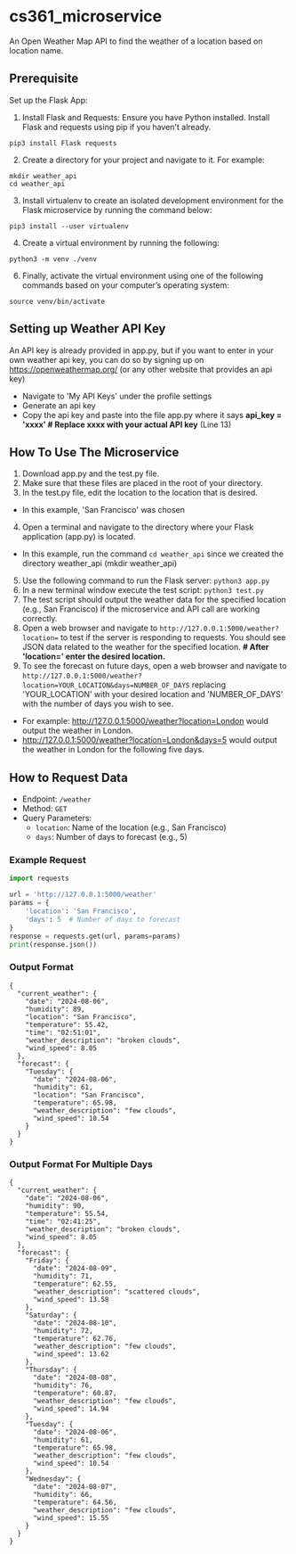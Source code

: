 # cs361_microservice

An Open Weather Map API to find the weather of a location based on location name.

## Prerequisite 
Set up the Flask App:
1. Install Flask and Requests: Ensure you have Python installed. Install Flask and requests using pip if you haven't already.
```
pip3 install Flask requests
```
   
2. Create a directory for your project and navigate to it. For example:
```
mkdir weather_api
cd weather_api
```

3. Install virtualenv to create an isolated development environment for the Flask microservice by running the command below:
```
pip3 install --user virtualenv
```

4. Create a virtual environment by running the following:
```
python3 -m venv ./venv
```

6. Finally, activate the virtual environment using one of the following commands based on your computer’s operating system:
```
source venv/bin/activate
```
## Setting up Weather API Key

An API key is already provided in app.py, but if you want to enter in your own weather api key, you can do so by signing up on https://openweathermap.org/ (or any other website that provides an api key)
- Navigate to 'My API Keys' under the profile settings
- Generate an api key
- Copy the api key and paste into the file app.py where it says **api_key = 'xxxx' # Replace xxxx with your actual API key** (Line 13)
  
## How To Use The Microservice
1. Download app.py and the test.py file.
2. Make sure that these files are placed in the root of your directory.
3. In the test.py file, edit the location to the location that is desired.
- In this example, 'San Francisco' was chosen
4. Open a terminal and navigate to the directory where your Flask application (app.py) is located.
- In this example, run the command ```cd weather_api``` since we created the directory weather_api (mkdir weather_api)
5. Use the following command to run the Flask server: ```python3 app.py```
6. In a new terminal window execute the test script: ```python3 test.py```
7. The test script should output the weather data for the specified location (e.g., San Francisco) if the microservice and API call are working correctly.
8. Open a web browser and navigate to ```http://127.0.0.1:5000/weather?location=``` to test if the server is responding to requests. You should see JSON data related to the weather for the specified location. **# After 'location=' enter the desired location.**
9. To see the forecast on future days, open a web browser and navigate to ```http://127.0.0.1:5000/weather?location=YOUR_LOCATION&days=NUMBER_OF_DAYS``` replacing 'YOUR_LOCATION' with your desired location and 'NUMBER_OF_DAYS' with the number of days you wish to see.  
- For example: http://127.0.0.1:5000/weather?location=London would output the weather in London.
- http://127.0.0.1:5000/weather?location=London&days=5 would output the weather in London for the following five days.

## How to Request Data
- Endpoint: `/weather`
- Method: `GET`
- Query Parameters:
    - `location`: Name of the location (e.g., San Francisco)
    - `days`: Number of days to forecast (e.g., 5)

### Example Request
```python
import requests

url = 'http://127.0.0.1:5000/weather'
params = {
    'location': 'San Francisco',
    'days': 5  # Number of days to forecast
}
response = requests.get(url, params=params)
print(response.json())
```

### Output Format
```
{
  "current_weather": {
    "date": "2024-08-06",
    "humidity": 89,
    "location": "San Francisco",
    "temperature": 55.42,
    "time": "02:51:01",
    "weather_description": "broken clouds",
    "wind_speed": 8.05
  },
  "forecast": {
    "Tuesday": {
      "date": "2024-08-06",
      "humidity": 61,
      "location": "San Francisco",
      "temperature": 65.98,
      "weather_description": "few clouds",
      "wind_speed": 10.54
    }
  }
}
```

### Output Format For Multiple Days
```
{
  "current_weather": {
    "date": "2024-08-06",
    "humidity": 90,
    "temperature": 55.54,
    "time": "02:41:25",
    "weather_description": "broken clouds",
    "wind_speed": 8.05
  },
  "forecast": {
    "Friday": {
      "date": "2024-08-09",
      "humidity": 71,
      "temperature": 62.55,
      "weather_description": "scattered clouds",
      "wind_speed": 13.58
    },
    "Saturday": {
      "date": "2024-08-10",
      "humidity": 72,
      "temperature": 62.76,
      "weather_description": "few clouds",
      "wind_speed": 13.62
    },
    "Thursday": {
      "date": "2024-08-08",
      "humidity": 76,
      "temperature": 60.87,
      "weather_description": "few clouds",
      "wind_speed": 14.94
    },
    "Tuesday": {
      "date": "2024-08-06",
      "humidity": 61,
      "temperature": 65.98,
      "weather_description": "few clouds",
      "wind_speed": 10.54
    },
    "Wednesday": {
      "date": "2024-08-07",
      "humidity": 66,
      "temperature": 64.56,
      "weather_description": "few clouds",
      "wind_speed": 15.55
    }
  }
}
```
